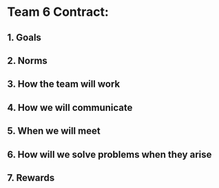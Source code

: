 # Team 6 Contract:
## 1. Goals

## 2. Norms

## 3. How the team will work

## 4. How we will communicate

## 5. When we will meet

## 6. How will we solve problems when they arise

## 7. Rewards